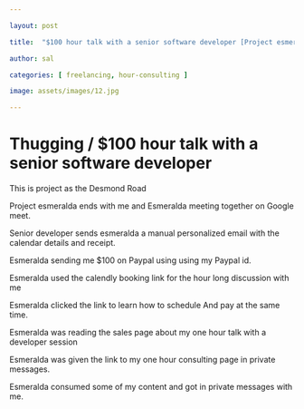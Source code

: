 ```yaml
---

layout: post

title:  "$100 hour talk with a senior software developer [Project esmeralda]"

author: sal

categories: [ freelancing, hour-consulting ]

image: assets/images/12.jpg

---
```


# Thugging / $100 hour talk with a senior software developer

This is project as the Desmond Road

Project esmeralda ends with me and Esmeralda meeting together on Google meet.

Senior developer sends esmeralda a manual personalized email with the calendar details and receipt.

Esmeralda sending me $100 on Paypal using using my Paypal id.

Esmeralda used the calendly booking link for the hour long discussion with me

Esmeralda clicked the link to learn how to schedule And pay at the same time.

Esmeralda was reading the sales page about my one hour talk with a developer session

Esmeralda was given the link to my one hour consulting page in private messages.

Esmeralda consumed some of my content and got in private messages with me.
##
